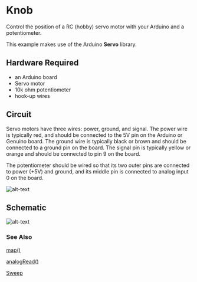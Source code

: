 # Knob
Control the position of a RC (hobby) servo motor with your Arduino and a potentiometer.

This example makes use of the Arduino **Servo** library.

## Hardware Required
* an Arduino board
* Servo motor
* 10k ohm potentiometer
* hook-up wires
## Circuit
Servo motors have three wires: power, ground, and signal. The power wire is typically red, and should be connected to the 5V pin on the Arduino or Genuino board. The ground wire is typically black or brown and should be connected to a ground pin on the board. The signal pin is typically yellow or orange and should be connected to pin 9 on the board.

The potentiometer should be wired so that its two outer pins are connected to power (+5V) and ground, and its middle pin is connected to analog input 0 on the board.

![alt-text](https://github.com/SamyakJain2002/robo_resource/blob/main/programming/arduino/servo/examples/knob/knob_BB.png)

## Schematic
![alt-text](https://github.com/SamyakJain2002/robo_resource/blob/main/programming/arduino/servo/examples/knob/knob_schem.png)
### See Also
[map()](https://www.arduino.cc/reference/en/language/functions/math/map/)

[analogRead()](https://www.arduino.cc/reference/en/language/functions/analog-io/analogread/)

[Sweep](https://github.com/SamyakJain2002/robo_resource/new/main/programming/arduino/servo/examples/sweep)
